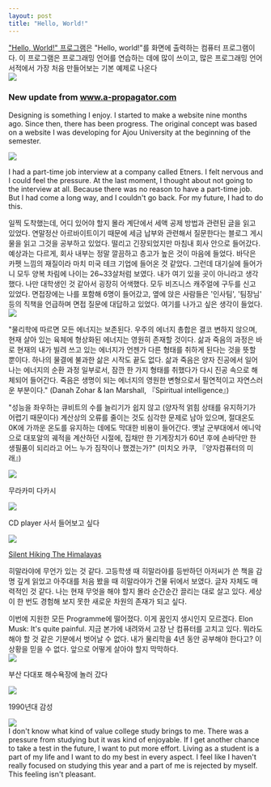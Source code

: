 ```yaml
---
layout: post
title: "Hello, World!"
---
```


<div class="txt">
  <a href="https://ko.wikipedia.org/wiki/%22Hello,_World!%22_프로그램">"Hello, World!" 프로그램</a>은 "Hello, world!"를 화면에 출력하는 컴퓨터 프로그램이다. 
  이 프로그램은 프로그래밍 언어를 연습하는 데에 많이 쓰이고, 많은 프로그래밍 언어 서적에서 가장 처음 만들어보는 기본 예제로 나온다
</div>


<div class="img">
  <img src="https://github.com/user-attachments/assets/e191acad-5991-4b11-a272-25db1358f86d">
</div>

<div class="txt"><h3> New update from <a href="https://www.a-propagator.com"> www.a-propagator.com </a></h3></div> 


Designing is something I enjoy. I started to make a website nine months ago. Since then, there has been progress. 
The original concept was based on a website I was developing for Ajou University at the beginning of the semester. 








<div class="sm-top"></div>

<div class="img">
  <img src="https://github.com/user-attachments/assets/836dce79-61c5-4e90-80da-50844a204243">
</div>



<div class="s-top"></div>
  
  I had a part-time job interview at a company called Etners. I felt nervous and I could feel the pressure. At the last moment, I thought about not going to the interview at all. Because there was no reason to have a part-time job. But I had come a long way, and I couldn't go back. For my future, I had to do this.


<div class="s-top"></div>
  일찍 도착했는데, 어디 있어야 할지 몰라 계단에서 세액 공제 방법과 관련된 글을 읽고 있었다. 연말정산 아르바이트이기 때문에 세금 납부와 관련해서 질문한다는 블로그 게시물을 읽고 그것을 공부하고 있었다. 떨리고 긴장되었지만 마침내 회사 안으로 들어갔다.



<div class="s-top"></div>
  예상과는 다르게, 회사 내부는 정말 깔끔하고 층고가 높은 것이 마음에 들었다. 바닥은 카펫 느낌의 재질이라 마치 미국 테크 기업에 들어온 것 같았다. 그런데 대기실에 들어가니 모두 양복 차림에 나이는 26~33살처럼 보였다. 내가 여기 있을 곳이 아니라고 생각했다. 나만 대학생인 것 같아서 굉장히 어색했다. 모두 비즈니스 캐주얼에 구두를 신고 있었다. 면접장에는 나를 포함해 6명이 들어갔고, 옆에 앉은 사람들은 '인사팀', '팀장님' 등의 직책을 언급하며 면접 질문에 대답하고 있었다. 여기를 나가고 싶은 생각이 들었다. 



<div class="img">
  <img src="https://github.com/user-attachments/assets/e0ec4999-b5c9-42b3-a1ae-742b65c2eb57">
</div>

<div class="s-top"></div>

"물리학에 따르면 모든 에너지는 보존된다. 우주의 에너지 총합은 결코 변하지 않으며, 현재 살아 있는 육체에 형상화된 에너지는 영원히 존재할 것이다.
삶과 죽음의 과정은 바로 현재의 내가 빌려 쓰고 있는 에너지가 언젠가 다른 형태를 취하게 된다는 것을 뜻할 뿐이다. 하나의 물결에 불과한 삶은 시작도 끝도 없다.
삶과 죽음은 양자 진공에서 일어나는 에너지의 순환 과정 일부로서, 잠깐 한 가지 형태를 취했다가 다시 진공 속으로 해체되어 들어간다. 죽음은 생명이 되는 에너지의 영원한 변형으로서 필연적이고 자연스러운 부분이다."
(Danah Zohar & Ian Marshall, 『Spiritual intelligence』)



<div class="s-top"></div>

"성능을 좌우하는 큐비트의 수를 늘리기가 쉽지 않고 (양자적 얽힘 상태를 유지하기가 어렵기 때문이다) 계산상의 오류를 줄이는 것도 심각한 문제로 남아 있으며, 절대온도 0K에 가까운 온도를 유지하는 데에도 막대한 비용이 들어간다.
옛날 군부대에서 에니악으로 대포알의 궤적을 계산하던 시절에, 집채만 한 기계장치가 60년 후에 손바닥만 한 생필품이 되리라고 어느 누가 짐작이나 했겠는가?"
(미치오 카쿠, 『양자컴퓨터의 미래』)






<div class="img">
  
  <img src="https://github.com/user-attachments/assets/e4e9668f-bdb8-455c-9864-8af66007a7fe">

</div>


<div class="txt">

  무라카미 다카시 
  
</div>


<div class="img">

  <img src="https://github.com/user-attachments/assets/6a869dec-ece5-417d-a839-14f6287a82bb">

</div>






<div class="txt">
  
 CD player 사서 들어보고 싶다

</div>



<div class="img">
  
  <img src="https://github.com/user-attachments/assets/56714eb1-058a-4bb4-a653-ecdc327bad08">
  
</div>


<div class="txt">

  <a href="https://www.youtube.com/watch?v=H9-OOl_9r6I&t=1617s"> Silent Hiking The Himalayas </a>

</div>







<div class="s-top"></div>


히말라야에 무언가 있는 것 같다. 고등학생 때 히말라야를 등반하던 아저씨가 쓴 책을 감명 깊게 읽었고 아주대를 처음 봤을 때 히말라야가 건물 뒤에서 보였다. 글자 자체도 매력적인 것 같다. 
나는 현재 무엇을 해야 할지 몰라 순간순간 끌리는 대로 살고 있다. 세상이 한 번도 경험해 보지 못한 새로운 차원의 존재가 되고 싶다. 

<div class="s-top"></div>
이번에 지원한 모든 Programme에 떨어졌다. 이게 꿈인지 생시인지 모르겠다. Elon Musk: It's quite painful. 지금 본가에 내려와서 고장 난 컴퓨터를 고치고 있다. 뭐라도 해야 할 것 같은 기분에서 벗어날 수 없다. 
내가 물리학을 4년 동안 공부해야 한다고? 이 상황을 믿을 수 없다. 앞으로 어떻게 살아야 할지 막막하다.


<div class="img"> 
  
  <img src="https://github.com/user-attachments/assets/d9584eff-4cd3-484e-aac0-690b13cfba0f"> 

</div>

<div class="txt">

  부산 다대포 해수욕장에 놀러 갔다
  
</div>


<div class="img">

  <img src="https://github.com/user-attachments/assets/8477070e-3094-4790-a58f-3a726f8b0f12">

</div>


<div class="txt">

  1990년대 감성 
  
</div>








<div class="sm-top"></div>

<div class="img">
  <img src="https://github.com/user-attachments/assets/c4c8219a-4219-446d-b928-46765920f61b">
</div>


<div class="s-top"></div>
  I don't know what kind of value college study brings to me. There was a pressure from studying but it was kind of enjoyable. If I get another chance to take a test in the future,
  I want to put more effort. Living as a student is a part of my life and I want to do my best in every aspect. 
  I feel like I haven't really focused on studying this year and a part of me is rejected by myself. This feeling isn't pleasant. 








